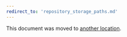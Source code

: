 ```yaml
---
redirect_to: 'repository_storage_paths.md'
---
```


This document was moved to [another location](repository_storage_paths.md).

<!-- This redirect file can be deleted after February 1, 2021. -->
<!-- Before deletion, see: https://docs.gitlab.com/ee/development/documentation/#move-or-rename-a-page -->
